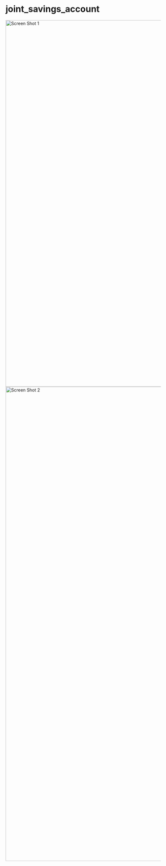 # joint_savings_account
<img width="1188" alt="Screen Shot 1" src="https://user-images.githubusercontent.com/88936081/153116504-653526e5-8e1e-4fdc-9a3c-8392b59ce638.png">
<img width="1537" alt="Screen Shot 2" src="https://user-images.githubusercontent.com/88936081/153116577-1d3d15df-5b80-472f-b73a-04a0f7b43ecc.png">

